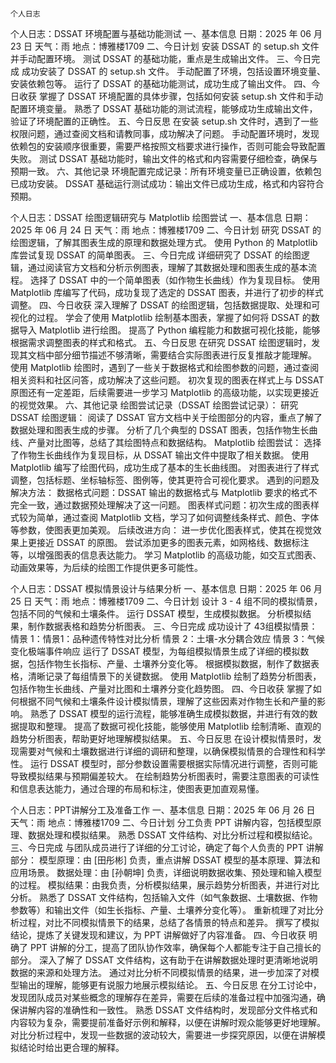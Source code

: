                                                                                                                             个人日志
个人日志：DSSAT 环境配置与基础功能测试
一、基本信息
日期：2025 年 06 月 23 日
天气：雨
地点：博雅楼1709
二、今日计划
安装 DSSAT 的 setup.sh 文件并手动配置环境。
测试 DSSAT 的基础功能，重点是生成输出文件。
三、今日完成
成功安装了 DSSAT 的 setup.sh 文件。
手动配置了环境，包括设置环境变量、安装依赖包等。
运行了 DSSAT 的基础功能测试，成功生成了输出文件。
四、今日收获
掌握了 DSSAT 环境配置的具体步骤，包括如何安装 setup.sh 文件和手动配置环境变量。
熟悉了 DSSAT 基础功能的测试流程，能够成功生成输出文件，验证了环境配置的正确性。
五、今日反思
在安装 setup.sh 文件时，遇到了一些权限问题，通过查阅文档和请教同事，成功解决了问题。
手动配置环境时，发现依赖包的安装顺序很重要，需要严格按照文档要求进行操作，否则可能会导致配置失败。
测试 DSSAT 基础功能时，输出文件的格式和内容需要仔细检查，确保与预期一致。
六、其他记录
环境配置完成记录：所有环境变量已正确设置，依赖包已成功安装。
DSSAT 基础运行测试成功：输出文件已成功生成，格式和内容符合预期。


个人日志：DSSAT 绘图逻辑研究与 Matplotlib 绘图尝试
一、基本信息
日期：2025 年 06 月 24 日
天气：雨
地点：博雅楼1709
二、今日计划
研究 DSSAT 的绘图逻辑，了解其图表生成的原理和数据处理方式。
使用 Python 的 Matplotlib 库尝试复现 DSSAT 的简单图表。
三、今日完成
详细研究了 DSSAT 的绘图逻辑，通过阅读官方文档和分析示例图表，理解了其数据处理和图表生成的基本流程。
选择了 DSSAT 中的一个简单图表（如作物生长曲线）作为复现目标。
使用 Matplotlib 库编写了代码，成功复现了选定的 DSSAT 图表，并进行了初步的样式调整。
四、今日收获
深入理解了 DSSAT 的绘图逻辑，包括数据提取、处理和可视化的过程。
学会了使用 Matplotlib 绘制基本图表，掌握了如何将 DSSAT 的数据导入 Matplotlib 进行绘图。
提高了 Python 编程能力和数据可视化技能，能够根据需求调整图表的样式和格式。
五、今日反思
在研究 DSSAT 绘图逻辑时，发现其文档中部分细节描述不够清晰，需要结合实际图表进行反复推敲才能理解。
使用 Matplotlib 绘图时，遇到了一些关于数据格式和绘图参数的问题，通过查阅相关资料和社区问答，成功解决了这些问题。
初次复现的图表在样式上与 DSSAT 原图还有一定差距，后续需要进一步学习 Matplotlib 的高级功能，以实现更接近的视觉效果。
六、其他记录
绘图尝试记录（DSSAT 绘图尝试记录）：
研究 DSSAT 绘图逻辑：
阅读了 DSSAT 官方文档中关于绘图部分的内容，重点了解了数据处理和图表生成的步骤。
分析了几个典型的 DSSAT 图表，包括作物生长曲线、产量对比图等，总结了其绘图特点和数据结构。
Matplotlib 绘图尝试：
选择了作物生长曲线作为复现目标，从 DSSAT 输出文件中提取了相关数据。
使用 Matplotlib 编写了绘图代码，成功生成了基本的生长曲线图。
对图表进行了样式调整，包括标题、坐标轴标签、图例等，使其更符合可视化要求。
遇到的问题及解决方法：
数据格式问题：DSSAT 输出的数据格式与 Matplotlib 要求的格式不完全一致，通过数据预处理解决了这一问题。
图表样式问题：初次生成的图表样式较为简单，通过查阅 Matplotlib 文档，学习了如何调整线条样式、颜色、字体等参数，使图表更加美观。
后续改进方向：
进一步优化图表样式，使其在视觉效果上更接近 DSSAT 的原图。
尝试添加更多的图表元素，如网格线、数据标注等，以增强图表的信息表达能力。
学习 Matplotlib 的高级功能，如交互式图表、动画效果等，为后续的绘图工作提供更多可能性。

个人日志：DSSAT 模拟情景设计与结果分析
一、基本信息
日期：2025 年 06 月 25 日
天气：雨
地点：博雅楼1709
二、今日计划
设计 3 - 4 组不同的模拟情景，包括不同的气候和土壤条件。
运行 DSSAT 模型，生成模拟数据。
分析模拟结果，制作数据表格和趋势分析图表。
三、今日完成
成功设计了 43组模拟情景：
情景 1：情景1：品种遗传特性对比分析
情景 2：土壤-水分耦合效应
情景 3：气候变化极端事件响应
运行了 DSSAT 模型，为每组模拟情景生成了详细的模拟数据，包括作物生长指标、产量、土壤养分变化等。
根据模拟数据，制作了数据表格，清晰记录了每组情景下的关键数据。
使用 Matplotlib 绘制了趋势分析图表，包括作物生长曲线、产量对比图和土壤养分变化趋势图。
四、今日收获
掌握了如何根据不同气候和土壤条件设计模拟情景，理解了这些因素对作物生长和产量的影响。
熟悉了 DSSAT 模型的运行流程，能够准确生成模拟数据，并进行有效的数据提取和整理。
提高了数据可视化技能，能够使用 Matplotlib 绘制清晰、直观的趋势分析图表，帮助更好地理解模拟结果。
五、今日反思
在设计模拟情景时，发现需要对气候和土壤数据进行详细的调研和整理，以确保模拟情景的合理性和科学性。
运行 DSSAT 模型时，部分参数设置需要根据实际情况进行调整，否则可能导致模拟结果与预期偏差较大。
在绘制趋势分析图表时，需要注意图表的可读性和信息表达能力，通过合理的布局和标注，使图表更加直观易懂。


个人日志：PPT讲解分工及准备工作
一、基本信息
日期：2025 年 06 月 26 日
天气：雨
地点：博雅楼1709
二、今日计划
分工负责 PPT 讲解内容，包括模型原理、数据处理和模拟结果。
熟悉 DSSAT 文件结构、对比分析过程和模拟结论。
三、今日完成
与团队成员进行了详细的分工讨论，确定了每个人负责的 PPT 讲解部分：
模型原理：由 [田彤彬] 负责，重点讲解 DSSAT 模型的基本原理、算法和应用场景。
数据处理：由 [孙朝坤] 负责，详细说明数据收集、预处理和输入模型的过程。
模拟结果：由我负责，分析模拟结果，展示趋势分析图表，并进行对比分析。
熟悉了 DSSAT 文件结构，包括输入文件（如气象数据、土壤数据、作物参数等）和输出文件（如生长指标、产量、土壤养分变化等）。
重新梳理了对比分析过程，对比不同模拟情景下的结果，总结了各情景的特点和差异。
撰写了模拟结论，提炼了关键发现和建议，为 PPT 讲解做好了内容准备。
四、今日收获
明确了 PPT 讲解的分工，提高了团队协作效率，确保每个人都能专注于自己擅长的部分。
深入了解了 DSSAT 文件结构，这有助于在讲解数据处理时更清晰地说明数据的来源和处理方法。
通过对比分析不同模拟情景的结果，进一步加深了对模型输出的理解，能够更有说服力地展示模拟结论。
五、今日反思
在分工讨论中，发现团队成员对某些概念的理解存在差异，需要在后续的准备过程中加强沟通，确保讲解内容的准确性和一致性。
熟悉 DSSAT 文件结构时，发现部分文件格式和内容较为复杂，需要提前准备好示例和解释，以便在讲解时观众能够更好地理解。
对比分析过程中，发现一些数据的波动较大，需要进一步探究原因，以便在讲解模拟结论时给出更合理的解释。







